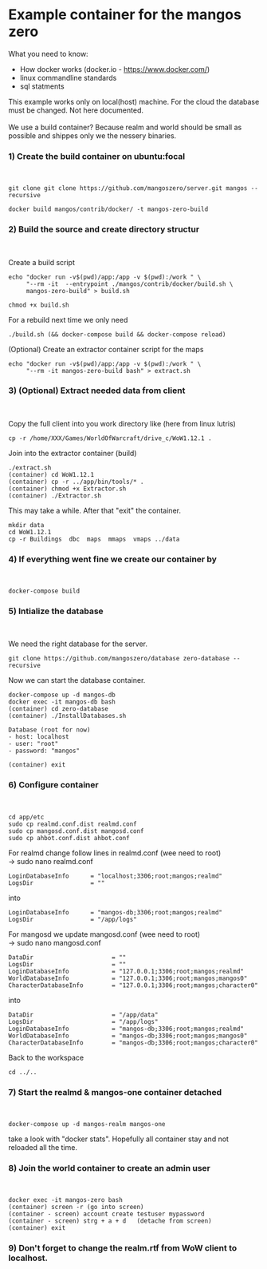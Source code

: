 <h1>Example container for the mangos zero</h1>

What you need to know:

- How docker works (docker.io -  https://www.docker.com/)
- linux commandline standards
- sql statments

This example works only on  local(host) machine. For the cloud the database must be changed.
Not here documented.<br><br>
We use a build container? Because realm and world should be small as possible and shippes only
we the nessery binaries.

<h3>1) Create the build container on ubuntu:focal</h3><br>

   ```
   git clone git clone https://github.com/mangoszero/server.git mangos --recursive 

   docker build mangos/contrib/docker/ -t mangos-zero-build
   ```
<h3>2) Build the source and create directory structur</h3><br>
   
   Create a  build script
   ```
   echo "docker run -v$(pwd)/app:/app -v $(pwd):/work " \
        "--rm -it  --entrypoint ./mangos/contrib/docker/build.sh \
        mangos-zero-build" > build.sh
        
   chmod +x build.sh
   ```
   For a rebuild next time we only need
   ```
   ./build.sh (&& docker-compose build && docker-compose reload)
   ```
   (Optional) Create an extractor container script for the maps
   ```
   echo "docker run -v$(pwd)/app:/app -v $(pwd):/work " \
        "--rm -it mangos-zero-build bash" > extract.sh

   ```
<h3>3) (Optional) Extract needed data from client</h3><br>

   Copy the full client into you work directory like
   (here from linux lutris)
   ```
   cp -r /home/XXX/Games/WorldOfWarcraft/drive_c/WoW1.12.1 .
   ```
   Join into the extractor container (build)
   ```
   ./extract.sh
   (container) cd WoW1.12.1
   (container) cp -r ../app/bin/tools/* .
   (container) chmod +x Extractor.sh
   (container) ./Extractor.sh
   ```
   This may take a while.
   After that "exit" the container.
   ```
   mkdir data
   cd WoW1.12.1
   cp -r Buildings  dbc  maps  mmaps  vmaps ../data
   ```
<h3>4) If everything went fine we create our container by</h3><br>

   ```
   docker-compose build
   ```

<h3>5) Intialize the database</h3><br>

   We need the right database for the server.

   ```
   git clone https://github.com/mangoszero/database zero-database --recursive
   ```
   Now we can start the database container.
   ```
   docker-compose up -d mangos-db
   docker exec -it mangos-db bash
   (container) cd zero-database
   (container) ./InstallDatabases.sh

   Database (root for now)
   - host: localhost
   - user: "root"
   - password: "mangos"

   (container) exit
   ```
<h3>6) Configure container</h3><br>

   ```
   cd app/etc
   sudo cp realmd.conf.dist realmd.conf
   sudo cp mangosd.conf.dist mangosd.conf
   sudo cp ahbot.conf.dist ahbot.conf
   ```
   For realmd change follow lines in realmd.conf (wee need to root)<br>
   -> sudo nano realmd.conf
   ```
   LoginDatabaseInfo      = "localhost;3306;root;mangos;realmd"
   LogsDir                = ""
   ```
   into
   ```
   LoginDatabaseInfo      = "mangos-db;3306;root;mangos;realmd"
   LogsDir                = "/app/logs"
   ```

   For mangosd we update mangosd.conf (wee need to root)<br>
   -> sudo nano mangosd.conf
   ```
   DataDir                      = ""
   LogsDir                      = ""
   LoginDatabaseInfo            = "127.0.0.1;3306;root;mangos;realmd"
   WorldDatabaseInfo            = "127.0.0.1;3306;root;mangos;mangos0"
   CharacterDatabaseInfo        = "127.0.0.1;3306;root;mangos;character0"
   ```
   into
   ```
   DataDir                      = "/app/data"
   LogsDir                      = "/app/logs"
   LoginDatabaseInfo            = "mangos-db;3306;root;mangos;realmd"
   WorldDatabaseInfo            = "mangos-db;3306;root;mangos;mangos0"
   CharacterDatabaseInfo        = "mangos-db;3306;root;mangos;character0"
   ```
   Back to the workspace
   ```
   cd ../..
   ```

<h3>7) Start the realmd & mangos-one container detached</h3><br>

   ```
   docker-compose up -d mangos-realm mangos-one
   ```
   take a look with "docker stats". Hopefully all container stay and not reloaded all the time.

<h3>8) Join the world container to create an admin user</h3><br>

   ```
   docker exec -it mangos-zero bash
   (container) screen -r (go into screen)
   (container - screen) account create testuser mypassword
   (container - screen) strg + a + d   (detache from screen)
   (container) exit
   ```

<h3>9) Don't forget to change the realm.rtf from WoW client to localhost.</h3>